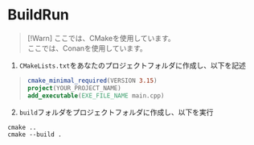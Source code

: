 # BuildRun

> [!Warn]
> ここでは、CMakeを使用しています。<br>
> ここでは、Conanを使用しています。

1. `CMakeLists.txt`をあなたのプロジェクトフォルダに作成し、以下を記述
> ```cmake
> cmake_minimal_required(VERSION 3.15)
> project(YOUR_PROJECT_NAME)
> add_executable(EXE_FILE_NAME main.cpp)
> ```
2. `build`フォルダをプロジェクトフォルダに作成し、以下を実行
```shell
cmake ..
cmake --build .
```
